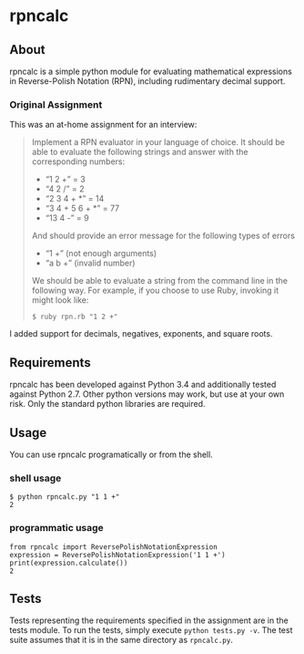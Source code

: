 # rpncalc

## About

rpncalc is a simple python module for evaluating mathematical expressions in
Reverse-Polish Notation (RPN), including rudimentary decimal support.

### Original Assignment

This was an at-home assignment for an interview:

> Implement a RPN evaluator in your language of choice. It should be able to 
> evaluate the following strings and answer with the corresponding numbers:
> 
> * “1 2 +” = 3
> * “4 2 /” = 2
> * “2 3 4 + *” = 14
> * “3 4 + 5 6 + *” = 77
> * “13 4 -” = 9
> 
> And should provide an error message for the following types of errors
> 
> * “1 +” (not enough arguments)
> * “a b +” (invalid number)
> 
> We should be able to evaluate a string from the command line in the following
> way. For example, if you choose to use Ruby, invoking it might look like:
> 
> ```
> $ ruby rpn.rb "1 2 +"
> ```

I added support for decimals, negatives, exponents, and square roots.

## Requirements

rpncalc has been developed against Python 3.4 and additionally tested against
Python 2.7. Other python versions may work, but use at your own risk. Only the
standard python libraries are required.


## Usage

You can use rpncalc programatically or from the shell.

### shell usage

```
$ python rpncalc.py "1 1 +"
2
```

### programmatic usage

```
from rpncalc import ReversePolishNotationExpression
expression = ReversePolishNotationExpression('1 1 +')
print(expression.calculate())
2
```

## Tests

Tests representing the requirements specified in the assignment are in the
tests module. To run the tests, simply execute `python tests.py -v`. The test
suite assumes that it is in the same directory as `rpncalc.py`.
